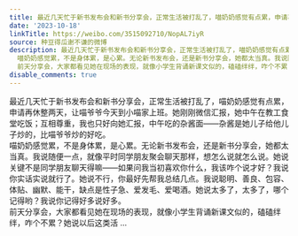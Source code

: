 ```yaml
---
title: 最近几天忙于新书发布会和新书分享会，正常生活被打乱了，喵奶奶感觉有点累，申请再休整两天，让喵爷爷今天到小喵家上班。她刚刚微信汇报，她中午在教工食堂吃饭...
date: '2023-10-18'
linkTitle: https://weibo.com/3515092710/NopAL7iyR
source: 种豆得瓜谢不谦的微博
description: 最近几天忙于新书发布会和新书分享会，正常生活被打乱了，喵奶奶感觉有点累，申请再休整两天，让喵爷爷今天到小喵家上班。她刚刚微信汇报，她中午在教工食堂吃饭；互相尊重，我也只好向她汇报，中午吃的杂酱面——杂酱是她儿子给他儿子炒的，比喵爷爷炒的好吃。<br>
  喵奶奶感觉累，不是身体累，是心累。无论新书发布会，还是新书分享会，她都太当真。我说随便一点，就像平时同学朋友聚会聊天那样，想怎么说就怎么说。她说关键不是同学朋友聊天得嘛——如果问我当初喜欢你什么，我该咋个说才好？我说你实话实说就行了。她说不行，你最好先帮我总结几点。我说聪明、善良、包容、体贴、幽默、能干，缺点是性子急、爱发毛、爱喝酒。她说太多了，太多了，哪个记得哟？我说你记得好多说好多。<br>
  前天分享会，大家都看见她在现场的表现，就像小学生背诵新课文似的，磕磕绊绊，咋个不累？她说以后这类活 ...
disable_comments: true
---
```

最近几天忙于新书发布会和新书分享会，正常生活被打乱了，喵奶奶感觉有点累，申请再休整两天，让喵爷爷今天到小喵家上班。她刚刚微信汇报，她中午在教工食堂吃饭；互相尊重，我也只好向她汇报，中午吃的杂酱面——杂酱是她儿子给他儿子炒的，比喵爷爷炒的好吃。<br> 喵奶奶感觉累，不是身体累，是心累。无论新书发布会，还是新书分享会，她都太当真。我说随便一点，就像平时同学朋友聚会聊天那样，想怎么说就怎么说。她说关键不是同学朋友聊天得嘛——如果问我当初喜欢你什么，我该咋个说才好？我说你实话实说就行了。她说不行，你最好先帮我总结几点。我说聪明、善良、包容、体贴、幽默、能干，缺点是性子急、爱发毛、爱喝酒。她说太多了，太多了，哪个记得哟？我说你记得好多说好多。<br> 前天分享会，大家都看见她在现场的表现，就像小学生背诵新课文似的，磕磕绊绊，咋个不累？她说以后这类活 ...